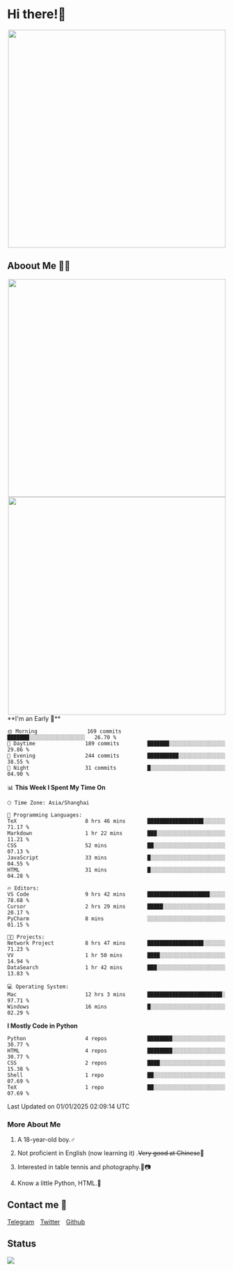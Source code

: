 # Hi there!🎉

<div align=center><img src="https://count.getloli.com/get/@Cicada000?theme=moebooru" width=500px></div>

## Aboout Me 👀💦

<div align=center>
<img src="https://github-readme-stats.vercel.app/api?username=Cicada000&show_icons=true&theme=tokyonight" width=500px>
<br>
<img src="https://github-readme-stats.vercel.app/api/top-langs/?username=Cicada000&show_icons=true&theme=tokyonight&layout=compact" width=500px>
</div>
<!--START_SECTION:waka-->
**I'm an Early 🐤** 

```text
🌞 Morning                169 commits         ███████░░░░░░░░░░░░░░░░░░   26.70 % 
🌆 Daytime                189 commits         ███████░░░░░░░░░░░░░░░░░░   29.86 % 
🌃 Evening                244 commits         ██████████░░░░░░░░░░░░░░░   38.55 % 
🌙 Night                  31 commits          █░░░░░░░░░░░░░░░░░░░░░░░░   04.90 % 
```


📊 **This Week I Spent My Time On** 

```text
🕑︎ Time Zone: Asia/Shanghai

💬 Programming Languages: 
TeX                      8 hrs 46 mins       ██████████████████░░░░░░░   71.17 % 
Markdown                 1 hr 22 mins        ███░░░░░░░░░░░░░░░░░░░░░░   11.21 % 
CSS                      52 mins             ██░░░░░░░░░░░░░░░░░░░░░░░   07.13 % 
JavaScript               33 mins             █░░░░░░░░░░░░░░░░░░░░░░░░   04.55 % 
HTML                     31 mins             █░░░░░░░░░░░░░░░░░░░░░░░░   04.28 % 

🔥 Editors: 
VS Code                  9 hrs 42 mins       ████████████████████░░░░░   78.68 % 
Cursor                   2 hrs 29 mins       █████░░░░░░░░░░░░░░░░░░░░   20.17 % 
PyCharm                  8 mins              ░░░░░░░░░░░░░░░░░░░░░░░░░   01.15 % 

🐱‍💻 Projects: 
Network Project          8 hrs 47 mins       ██████████████████░░░░░░░   71.23 % 
VV                       1 hr 50 mins        ████░░░░░░░░░░░░░░░░░░░░░   14.94 % 
DataSearch               1 hr 42 mins        ███░░░░░░░░░░░░░░░░░░░░░░   13.83 % 

💻 Operating System: 
Mac                      12 hrs 3 mins       ████████████████████████░   97.71 % 
Windows                  16 mins             █░░░░░░░░░░░░░░░░░░░░░░░░   02.29 % 
```

**I Mostly Code in Python** 

```text
Python                   4 repos             ████████░░░░░░░░░░░░░░░░░   30.77 % 
HTML                     4 repos             ████████░░░░░░░░░░░░░░░░░   30.77 % 
CSS                      2 repos             ████░░░░░░░░░░░░░░░░░░░░░   15.38 % 
Shell                    1 repo              ██░░░░░░░░░░░░░░░░░░░░░░░   07.69 % 
TeX                      1 repo              ██░░░░░░░░░░░░░░░░░░░░░░░   07.69 % 
```




 Last Updated on 01/01/2025 02:09:14 UTC
<!--END_SECTION:waka-->

### More About Me

1. A 18-year-old boy.♂

2. Not proficient in English (now learning it) .~~Very good at Chinese~~🤣

3. Interested in table tennis and photography.🏓📷

4. Know a little Python, HTML.🐍


## Contact me 💬

[Telegram](https://t.me/CicadaLYW)&emsp;[Twitter](https://twitter.com/Cicada0001)&emsp;[Github](https://github.com/Cicada000)

## Status
<img src="https://weather-icon.journeyad.repl.co/@hangzhou?v=1" align="left">







